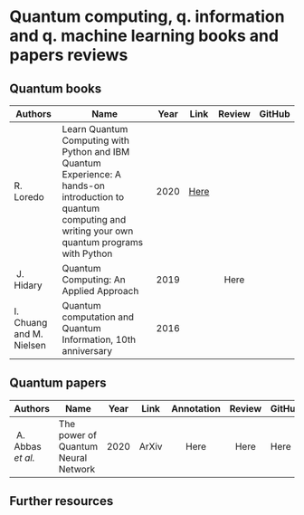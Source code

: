 # Quantum computing, q. information and q. machine learning books and papers reviews



## Quantum books 


| Authors | Name | Year | Link | Review | GitHub |
| --- | --- | --- | --- | :---: | --- |
| R. Loredo | Learn Quantum Computing with Python and IBM Quantum Experience: A hands-on introduction to quantum computing and writing your own quantum programs with Python | 2020 | [Here](https://www.amazon.ca/Quantum-Computing-Python-Experience-hands/dp/1838981004) | | | [Here](https://github.com/PacktPublishing/Learn-Quantum-Computing-with-Python-and-IBM-Quantum-Experience) | 
| J. Hidary | Quantum Computing: An Applied Approach | 2019 | | Here | | 
| I. Chuang and M. Nielsen | Quantum computation and Quantum Information, 10th anniversary | 2016 | | | | 



## Quantum papers

| Authors | Name | Year | Link | Annotation | Review | GitHub |
| --- | --- | --- | --- | :---: | :---: | --- |
| A. Abbas *et al.* | The power of Quantum Neural Network | 2020 | ArXiv | Here | Here | Here |

## Further resources

